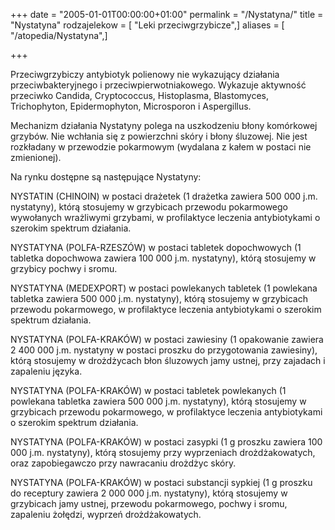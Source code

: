 +++
date = "2005-01-01T00:00:00+01:00"
permalink = "/Nystatyna/"
title = "Nystatyna"
rodzajelekow = [ "Leki przeciwgrzybicze",]
aliases = [ "/atopedia/Nystatyna",]

+++

Przeciwgrzybiczy antybiotyk polienowy nie wykazujący działania przeciwbakteryjnego i przeciwpierwotniakowego. Wykazuje aktywność przeciwko Candida, Cryptococcus, Histoplasma, Blastomyces, Trichophyton, Epidermophyton, Microsporon i Aspergillus.

Mechanizm działania Nystatyny polega na uszkodzeniu błony komórkowej grzybów. Nie wchłania się z powierzchni skóry i błony śluzowej. Nie jest rozkładany w przewodzie pokarmowym (wydalana z kałem w postaci nie zmienionej).

Na rynku dostępne są następujące Nystatyny:

NYSTATIN (CHINOIN) w postaci drażetek (1 drażetka zawiera 500 000 j.m. nystatyny), którą stosujemy w grzybicach przewodu pokarmowego wywołanych wrażliwymi grzybami, w profilaktyce leczenia antybiotykami o szerokim spektrum działania.

NYSTATYNA (POLFA-RZESZÓW) w postaci tabletek dopochwowych (1 tabletka dopochwowa zawiera 100 000 j.m. nystatyny), którą stosujemy w grzybicy pochwy i sromu.

NYSTATYNA (MEDEXPORT) w postaci powlekanych tabletek (1 powlekana tabletka zawiera 500 000 j.m. nystatyny), którą stosujemy w grzybicach przewodu pokarmowego, w profilaktyce leczenia antybiotykami o szerokim spektrum działania.

NYSTATYNA (POLFA-KRAKÓW) w postaci zawiesiny (1 opakowanie zawiera 2 400 000 j.m. nystatyny w postaci proszku do przygotowania zawiesiny), którą stosujemy w drożdżycach błon śluzowych jamy ustnej, przy zajadach i zapaleniu języka.

NYSTATYNA (POLFA-KRAKÓW) w postaci tabletek powlekanych (1 powlekana tabletka zawiera 500 000 j.m. nystatyny), którą stosujemy w grzybicach przewodu pokarmowego, w profilaktyce leczenia antybiotykami o szerokim spektrum działania.

NYSTATYNA (POLFA-KRAKÓW) w postaci zasypki (1 g proszku zawiera 100 000 j.m. nystatyny), którą stosujemy przy wyprzeniach drożdżakowatych, oraz zapobiegawczo przy nawracaniu drożdżyc skóry.

NYSTATYNA (POLFA-KRAKÓW) w postaci substancji sypkiej (1 g proszku do receptury zawiera 2 000 000 j.m. nystatyny), którą stosujemy w grzybicach jamy ustnej, przewodu pokarmowego, pochwy i sromu, zapaleniu żołędzi, wyprzeń drożdżakowatych.
